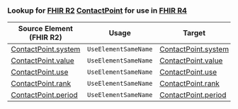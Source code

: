 ### Lookup for [FHIR R2](https://hl7.org/fhir/DSTU2/) [ContactPoint](https://hl7.org/fhir/DSTU2/ContactPoint.html) for use in [FHIR R4](https://hl7.org/fhir/R4/)

| Source Element (FHIR R2) | Usage | Target |
| -------------- | ----- | ------ |
| [ContactPoint.system](https://hl7.org/fhir/DSTU2/ContactPoint.html#resource) | `UseElementSameName` | [ContactPoint.system](https://hl7.org/fhir/R4/ContactPoint.html#resource) |
| [ContactPoint.value](https://hl7.org/fhir/DSTU2/ContactPoint.html#resource) | `UseElementSameName` | [ContactPoint.value](https://hl7.org/fhir/R4/ContactPoint.html#resource) |
| [ContactPoint.use](https://hl7.org/fhir/DSTU2/ContactPoint.html#resource) | `UseElementSameName` | [ContactPoint.use](https://hl7.org/fhir/R4/ContactPoint.html#resource) |
| [ContactPoint.rank](https://hl7.org/fhir/DSTU2/ContactPoint.html#resource) | `UseElementSameName` | [ContactPoint.rank](https://hl7.org/fhir/R4/ContactPoint.html#resource) |
| [ContactPoint.period](https://hl7.org/fhir/DSTU2/ContactPoint.html#resource) | `UseElementSameName` | [ContactPoint.period](https://hl7.org/fhir/R4/ContactPoint.html#resource) |
